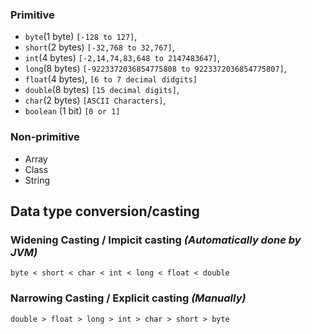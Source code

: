
 ### Primitive 
 * `byte`(1 byte) `[-128 to 127]`, 
 * `short`(2 bytes) `[-32,768 to 32,767]`, 
 * `int`(4 bytes) `[-2,14,74,83,648 to 2147483647]`,
 * `long`(8 bytes) `[-9223372036854775808 to 9223372036854775807]`, 
 * `float`(4 bytes), `[6 to 7 decimal didgits]`
 *  `double`(8 bytes) `[15 decimal digits]`,
 *  `char`(2 bytes) `[ASCII Characters]`, 
 * `boolean` (1 bit) `[0 or 1]`

### Non-primitive 
* Array
* Class
* String



## Data type conversion/casting
### Widening Casting / Impicit casting _(Automatically done by JVM)_
 ```byte < short < char < int < long < float < double```

### Narrowing Casting / Explicit casting _(Manually)_
```double > float > long > int > char > short > byte```

